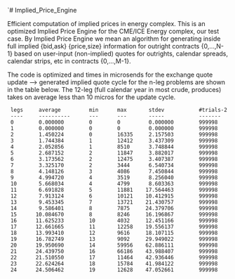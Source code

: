 `# Implied_Price_Engine

Efficient computation of implied prices in energy complex. This is an
optimized Implied Price Engine for the CME/ICE Energy complex, our
test case. By Implied Price Engine we mean an algorithm for generating
inside full implied {bid,ask} {price,size} information for outright
contracts {0,...,N-1} based on user-input (non-implied) quotes for
outrights, calendar spreads, calendar strips, etc in contracts
{0,...,M-1}. 

The code is optimized and times in microsends for the exchange quote update --> generated implied quote cycle for the n-leg problems are shown in the table below. The 12-leg (full calendar year in most crude, produces) takes on average less than 10 micros for the update cycle.

```
 legs     average         min      max       stdev           #trials-2
 ----     ----------      ---      ---       -----           -------
 0        0.000000        0        0         0.000000        999998
 1        0.000000        0        0         0.000000        999998
 2        1.450224        0        16335     2.157503        999998
 3        1.744384        1        12412     3.437309        999998
 4        2.052856        1        8510      3.748844        999998
 5        2.687152        2        11847     3.882017        999998
 6        3.173562        2        12475     3.407387        999998
 7        3.325170        2        3444      6.540734        999998
 8        4.148126        3        4086      7.450844        999998
 9        4.994720        4        3519      8.256040        999998
 10       5.668034        4        4799      8.603363        999998
 11       6.691828        5        11881    17.564463        999998
 12       7.913124        6        10121    10.412915        999998
 13       9.453345        7        13721    21.430757        999998
 14       9.586401        8        7875     24.379706        999998
 15      10.084670        8        8246     16.196867        999998
 16      11.625233        10       4032     12.451166        999998
 17      12.661665        11       12258    19.556137        999998
 18      13.993410        12       9616     18.107115        999998
 19      16.782749        13       9092     29.949022        999998
 20      19.950690        14       59956    62.886111        999998
 21      24.439750        16       66186    43.988407        999998
 22      21.510550        17       11464    42.936446        999998
 23      22.624264        18       15784    41.984122        999998
 24      24.506462        19       12628    47.052661        999998
```
